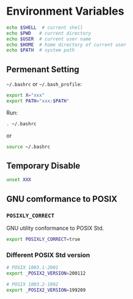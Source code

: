 # Environment Variables

```bash
echo $SHELL  # current shell
echo $PWD   # current directory
echo $USER  # current user name
echo $HOME  # home directory of current user
echo $PATH  # system path
```

## Permenant Setting

`~/.bashrc` or `~/.bash_profile`:

```bash
export X="xxx"
export PATH="xxx:$PATH"
```

Run:

```bash
. ~/.bashrc
```

or

```bash
source ~/.bashrc
```

## Temporary Disable

```bash
unset XXX
```

## GNU comformance to POSIX

### `POSIXLY_CORRECT`

GNU utility conformance to POSIX Std.

```bash
export POSIXLY_CORRECT=true
```

### Different POSIX Std version

```bash
# POSIX 1003.1-2001
export _POSIX2_VERSION=200112

# POSIX 1003.2-1992
export _POSIX2_VERSION=199209
```
